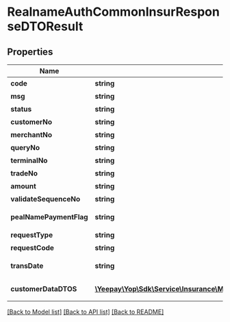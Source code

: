 # RealnameAuthCommonInsurResponseDTOResult

## Properties
Name | Type | Description | Notes
------------ | ------------- | ------------- | -------------
**code** | **string** | 未命名 | [optional] 
**msg** | **string** | 未命名 | [optional] 
**status** | **string** | 状态 | [optional] 
**customerNo** | **string** | 客户编号 | [optional] 
**merchantNo** | **string** | 商户编号 | [optional] 
**queryNo** | **string** | 查询编号 | [optional] 
**terminalNo** | **string** | 终端号 | [optional] 
**tradeNo** | **string** | 交易流水号 | [optional] 
**amount** | **string** | 金额 | [optional] 
**validateSequenceNo** | **string** | 认证序列号 | [optional] 
**pealNamePaymentFlag** | **string** | 实名缴费标识 | [optional] 
**requestType** | **string** | 请求类型 | [optional] 
**requestCode** | **string** | 请求编码 | [optional] 
**transDate** | **string** | 业务交易完成时间 | [optional] 
**customerDataDTOS** | [**\Yeepay\Yop\Sdk\Service\Insurance\Model\RealnameAuthCustomerDataDTOResult[]**](RealnameAuthCustomerDataDTOResult.md) | 客户信息集合 | [optional] 

[[Back to Model list]](../README.md#documentation-for-models) [[Back to API list]](../README.md#documentation-for-api-endpoints) [[Back to README]](../README.md)


